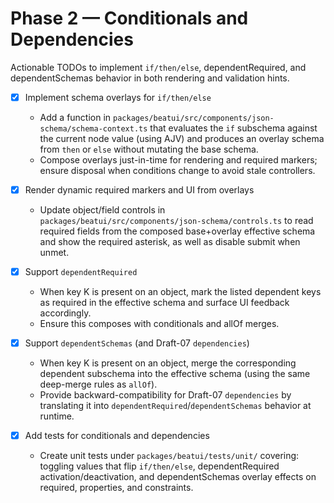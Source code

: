 # Phase 2 — Conditionals and Dependencies

Actionable TODOs to implement `if/then/else`, dependentRequired, and dependentSchemas behavior in both rendering and validation hints.

- [x] Implement schema overlays for `if/then/else`
  - Add a function in `packages/beatui/src/components/json-schema/schema-context.ts` that evaluates the `if` subschema against the current node value (using AJV) and produces an overlay schema from `then` or `else` without mutating the base schema.
  - Compose overlays just-in-time for rendering and required markers; ensure disposal when conditions change to avoid stale controllers.

- [x] Render dynamic required markers and UI from overlays
  - Update object/field controls in `packages/beatui/src/components/json-schema/controls.ts` to read required fields from the composed base+overlay effective schema and show the required asterisk, as well as disable submit when unmet.

- [x] Support `dependentRequired`
  - When key K is present on an object, mark the listed dependent keys as required in the effective schema and surface UI feedback accordingly.
  - Ensure this composes with conditionals and allOf merges.

- [x] Support `dependentSchemas` (and Draft-07 `dependencies`)
  - When key K is present on an object, merge the corresponding dependent subschema into the effective schema (using the same deep-merge rules as `allOf`).
  - Provide backward-compatibility for Draft-07 `dependencies` by translating it into `dependentRequired`/`dependentSchemas` behavior at runtime.

- [x] Add tests for conditionals and dependencies
  - Create unit tests under `packages/beatui/tests/unit/` covering: toggling values that flip `if/then/else`, dependentRequired activation/deactivation, and dependentSchemas overlay effects on required, properties, and constraints.

